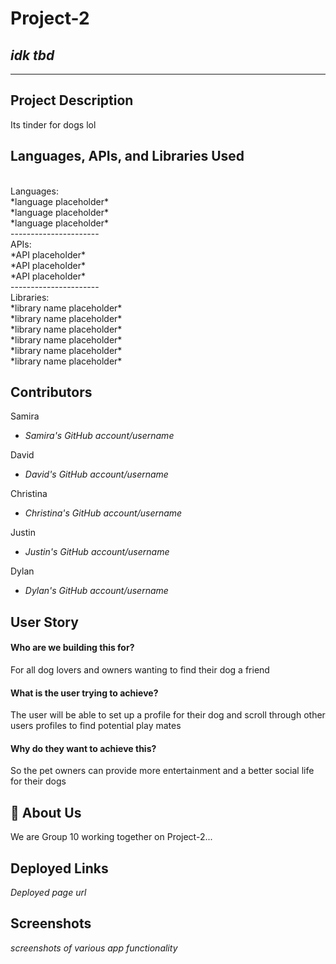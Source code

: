 # Project-2
## *idk tbd*
------------------------------
## Project Description
Its tinder for dogs lol

## Languages, APIs, and Libraries Used
</br>
Languages:
</br>*language placeholder*
</br>*language placeholder*
</br>*language placeholder*
</br>----------------------
</br>
APIs:
</br>*API placeholder*
</br>*API placeholder*
</br>*API placeholder*
</br>----------------------
</br>
Libraries:
</br>*library name placeholder*
</br>*library name placeholder*
</br>*library name placeholder*
</br>*library name placeholder*
</br>*library name placeholder*
</br>*library name placeholder*

## Contributors
  Samira
- *Samira's GitHub account/username*

 David
- *David's GitHub account/username*

 Christina
- *Christina's GitHub account/username*

 Justin
- *Justin's GitHub account/username*

 Dylan
- *Dylan's GitHub account/username*

## User Story 

#### Who are we building this for? 

For all dog lovers and owners wanting to find their dog a friend


#### What is the user trying to achieve? 


The user will be able to set up a profile for their dog and scroll through other users profiles to find potential play mates


#### Why do they want to achieve this?


So the pet owners can provide more entertainment and a better social life for their dogs

## 🚀 About Us
We are Group 10 working together on Project-2...
## Deployed Links
*Deployed page url*

## Screenshots

*screenshots of various app functionality*

